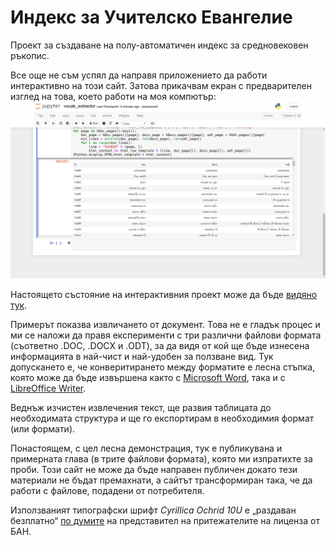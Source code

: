 # Индекс за Учителско Евангелие
Проект за създаване на полу-автоматичен индекс за средновековен ръкопис.

Все още не съм успял да направя приложението да работи интерактивно на този сайт. Затова прикачвам екран с предварителен изглед на това, което работи на моя компютър:
<img src="preview.png"/>

Настоящето състояние на интерактивния проект може да бъде <a href="https://github.com/mapto/UchitelskoEvangelie/blob/master/vocab_extractor.ipynb">видяно тук</a>.

Примерът показва извличането от документ. Това не е гладък процес и ми се наложи да правя експерименти с три различни файлови формата (съответно .DOC, .DOCX и .ODT), за да видя от кой ще бъде изнесена информацията в най-чист и най-удобен за ползване вид. Тук допускането е, че конверитирането между форматите е лесна стъпка, която може да бъде извършена както с <a href="https://products.office.com/word">Microsoft Word</a>, така и с <a href="https://www.libreoffice.org/discover/writer/">LibreOffice Writer</a>.

Веднъж изчистен извлечения текст, ще развия таблицата до необходимата структура и ще го експортирам в необходимия формат (или формати).

Понастоящем, с цел лесна демонстрация, тук е публикувана и примерната глава (в трите файлови формата), която ми изпратихте за проби. Този сайт не може да бъде направен публичен докато тези материали не бъдат премахнати, а сайтът трансформиран така, че да работи с файлове, подадени от потребителя.

Използваният типографски шрифт *Cyrillica Ochrid 10U* е „раздаван безплатно“ <a href="https://osvedomitel.bg/2020/02/prof-totomanova/">по думите</a> на представител на притежателите на лиценза от БАН.

